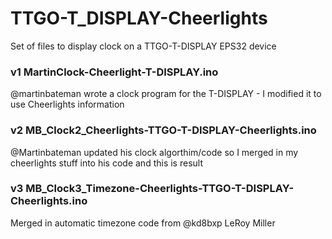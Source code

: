 # TTGO-T_DISPLAY-Cheerlights

Set of files to display clock on a TTGO-T-DISPLAY EPS32 device

### v1 MartinClock-Cheerlight-T-DISPLAY.ino

@martinbateman wrote a clock program for the T-DISPLAY - I modified it to use Cheerlights information

### v2 MB_Clock2_Cheerlights-TTGO-T-DISPLAY-Cheerlights.ino

@Martinbateman updated his clock algorthim/code so I merged in my cheerlights stuff into his code and this is result

### v3 MB_Clock3_Timezone-Cheerlights-TTGO-T-DISPLAY-Cheerlights.ino

Merged in automatic timezone code from @kd8bxp LeRoy Miller


